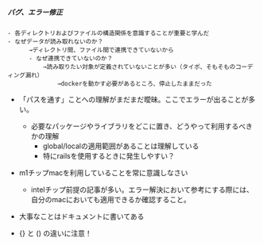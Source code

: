 ##### バグ、エラー修正
    - 各ディレクトリおよびファイルの構造関係を意識することが重要と学んだ
    - なぜデータが読み取れないのか？
          →ディレクトリ間、ファイル間で連携できていないから
          - なぜ連携できていないのか？
              →読み取りたい対象が定義されていないことが多い（タイポ、そもそものコーディング漏れ） 
                  →dockerを動かす必要があるところ、停止したままだった


- 「パスを通す」ことへの理解がまだまだ曖昧。ここでエラーが出ることが多い。
  - 必要なパッケージやライブラリをどこに置き、どうやって利用するべきかの理解
      - global/localの適用範囲があることは理解している
      - 特にrailsを使用するときに発生しやすい？

- m1チップmacを利用していることを常に意識しなさい
  - intelチップ前提の記事が多い。エラー解決において参考にする際には、自分のmacにおいても適用できるか確認すること。

- 大事なことはドキュメントに書いてある

- {} と () の違いに注意！